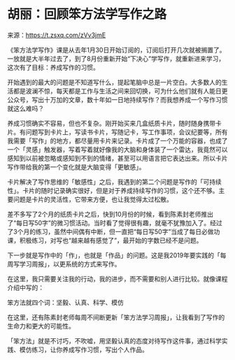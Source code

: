 # 胡丽：回顾笨方法学写作之路

来源：https://t.zsxq.com/zVv3jmE

《笨方法学写作》课是从去年1月30日开始订阅的，订阅后打开几次就被搁置了。一放就是大半年过去了，到了8月份重新开始“下决心”学写作，就重新进来学习，这次有了目标：养成写作的习惯。

开始遇到的最大的问题是不知道写什么，提起笔脑中总是一片空白。大多数人的生活都是波澜不惊，每天都是工作与生活之间来回切换，可为什么他们就有人能日更公众号，写出十万加的文章，数十年如一日地持续写作？而我想养成一个写作习惯就这么难吗？

养成习惯确实不容易，但也不复杂。刚开始买来几盒纸质卡片，随时随身携带卡片。有问题写到卡片上，写读书卡片，写随记卡，写工作事项，会议纪要等，所有我需要「写作」的地方，都尽量用卡片来记录。卡片成了一个万能的容器，也成了一个「灵感」触发器，写着写着就好像我的大脑和身体装了一个雷达，我竟然可以感知到以前被忽略或感知到不到的情绪，甚至可以用语言把它表达出来。所以卡片写作带给我的第一个变化就是大脑变得「更敏感」。

卡片解决了写作思维的「敏感性」之后，我遇到的第二个问题是写作的「可持续性」。卡片的随时记录确实很好，但是对于养成持续写作的习惯，这个还不够。主要问题是卡片的灵活性，它带来方便，也让我觉得太过松散。

差不多写了2个月的纸质卡片之后，快到10月份的时候，看到陈素封老师推出了“每日写50字”的微习惯活动。当时看了觉得很有趣，就毫不犹豫加入了。经过了3个月的练习，虽然中间偶有中断，但一直把“每日写50字”当成了每日必做功课，积极练习，对写也“越来越有感觉了”，最开始的字数已经不是问题。

下一步就是写作中的「作」，也就是「作品」的问题。这是我2019年要实践的「每周写学习周报」，以更系统的方式来写作。

在这里，我只需要关注我的行动，我的进步，而不需要和别人进行比较。就像课程介绍中写的：

笨方法就四个词：坚毅、认真、科学、模仿

在这里，还有陈素封老师每周不间断更新「笨方法学习周报」，让我看到了写作的生命力和更大的可能性。

「笨方法」就是不讨巧，不吹嘘，用坚毅认真的态度对待写作这件事，通过科学实践、模仿练习，让你养成写作习惯，写出个人作品。
